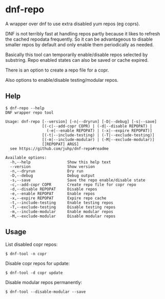 # dnf-repo

A wrapper over dnf to use extra disabled yum repos (eg coprs).

DNF is not terribly fast at handling repos partly because it likes
to refresh the cached repodata frequently. So it can be advantageous
to disable smaller repos by default and only enable them periodically
as needed.

Basically this tool can temporarily enable/disable repos selected by substring.
Repo enabled states can also be saved or cache expired.

There is an option to create a repo file for a copr.

Also options to enable/disable testing/modular repos.

## Help

```shellsession
$ dnf-repo --help
DNF wrapper repo tool

Usage: dnf-repo [--version] [-n|--dryrun] [-D|--debug] [-s|--save]
                [(-c|--add-copr COPR) | (-d|--disable REPOPAT) |
                  (-e|--enable REPOPAT) | (-x|--expire REPOPAT)]
                [(-t|--include-testing) | (-T|--exclude-testing)]
                [(-m|--include-modular) | (-M|--exclude-modular)]
                [[REPOPAT] ARGS]
  see https://github.com/juhp/dnf-repo#readme

Available options:
  -h,--help                Show this help text
  --version                Show version
  -n,--dryrun              Dry run
  -D,--debug               Debug output
  -s,--save                Save the repo enable/disable state
  -c,--add-copr COPR       Create repo file for copr repo
  -d,--disable REPOPAT     Disable repos
  -e,--enable REPOPAT      Enable repos
  -x,--expire REPOPAT      Expire repo cache
  -t,--include-testing     Enable testing repos
  -T,--exclude-testing     Disable testing repos
  -m,--include-modular     Enable modular repos
  -M,--exclude-modular     Disable modular repos
```

## Usage
List disabled copr repos:
```shellsession
$ dnf-tool -n copr
```

Disable copr repos for update:
```shellsession
$ dnf-tool -d copr update
```

Disable modular repos permanently:
```shellsession
$ dnf-tool --disable-modular --save
